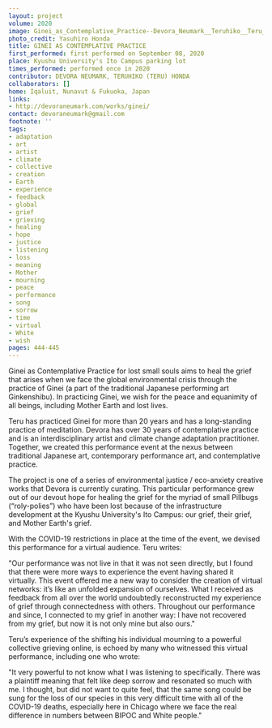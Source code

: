 ```yaml
---
layout: project
volume: 2020
image: Ginei_as_Contemplative_Practice--Devora_Neumark__Teruhiko__Teru__Honda.jpg
photo_credit: Yasuhiro Honda
title: GINEI AS CONTEMPLATIVE PRACTICE
first_performed: first performed on September 08, 2020
place: Kyushu University's Ito Campus parking lot
times_performed: performed once in 2020
contributor: DEVORA NEUMARK, TERUHIKO (TERU) HONDA
collaborators: []
home: Iqaluit, Nunavut & Fukuoka, Japan
links:
- http://devoraneumark.com/works/ginei/
contact: devoraneumark@gmail.com
footnote: ''
tags:
- adaptation
- art
- artist
- climate
- collective
- creation
- Earth
- experience
- feedback
- global
- grief
- grieving
- healing
- hope
- justice
- listening
- loss
- meaning
- Mother
- mourning
- peace
- performance
- song
- sorrow
- time
- virtual
- White
- wish
pages: 444-445
---
```



Ginei as Contemplative Practice for lost small souls aims to heal the grief that arises when we face the global environmental crisis through the practice of Ginei (a part of the traditional Japanese performing art Ginkenshibu). In practicing Ginei, we wish for the peace and equanimity of all beings, including Mother Earth and lost lives.

Teru has practiced Ginei for more than 20 years and has a long-standing practice of meditation. Devora has over 30 years of contemplative practice and is an interdisciplinary artist and climate change adaptation practitioner. Together, we created this performance event at the nexus between traditional Japanese art, contemporary performance art, and contemplative practice.

The project is one of a series of environmental justice / eco-anxiety creative works that Devora is currently curating. This particular performance grew out of our devout hope for healing the grief for the myriad of small Pillbugs (“roly-polies”) who have been lost because of the infrastructure development at the Kyushu University's Ito Campus: our grief, their grief, and Mother Earth's grief. 

With the COVID-19 restrictions in place at the time of the event, we devised this performance for a virtual audience. Teru writes: 

"Our performance was not live in that it was not seen directly, but I found that there were more ways to experience the event having shared it virtually. This event offered me a new way to consider the creation of virtual networks: it’s like an unfolded expansion of ourselves. What I received as feedback from all over the world undoubtedly reconstructed my experience of grief through connectedness with others. Throughout our performance and since, I connected to my grief in another way: I have not recovered from my grief, but now it is not only mine but also ours." 

Teru’s experience of the shifting his individual mourning to a powerful collective grieving online, is echoed by many who witnessed this virtual performance, including one who wrote:

"It very powerful to not know what I was listening to specifically. There was a plaintiff meaning that felt like deep sorrow and resonated so much with me. I thought, but did not want to quite feel, that the same song could be sung for the loss of our species in this very difficult time with all of the COVID-19 deaths, especially here in Chicago where we face the real difference in numbers between BIPOC and White people."
